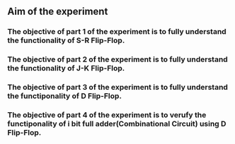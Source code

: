 ## Aim of the experiment
### The objective of part 1 of the experiment is to fully understand the functionality of S-R Flip-Flop.
### The objective of part 2 of the experiment is to fully understand the functionality of J-K Flip-Flop.
### The objective of part 3 of the experiment is to fully understand the functiponality of D Flip-Flop.
### The objective of part 4 of the experiment is to verufy the functiponality of i bit full adder(Combinational Circuit) using D Flip-Flop.